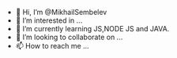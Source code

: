 - 👋 Hi, I’m @MikhailSembelev
- 👀 I’m interested in ...
- 🌱 I’m currently learning JS,NODE JS and JAVA.
- 💞️ I’m looking to collaborate on ...
- 📫 How to reach me ...

<!---
MikhailSembelev/MikhailSembelev is a ✨ special ✨ repository because its `README.md` (this file) appears on your GitHub profile.
You can click the Preview link to take a look at your changes.
--->
